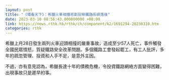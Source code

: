 ```yaml
---
layout: post
title: "《環看天下》：希臘火車相撞悲劇反映鐵路系統落後"
date: 2023-03-10 08:56:43.000000000 +08:00
link: https://news.rthk.hk/rthk/ch/component/k2/1691294-20230310.htm
categories: rthk
---
```


希臘上月28日發生兩列火車迎頭相撞的嚴重事故，造成至少57人死亡，事件觸發全國民眾憤怒，質疑鐵路安全改革問題。多個鐵路工會發起罷工，有工人批評，多年的疏忽管理、投資和人手不足，是意外主因。

不過，亦有意見認為，希臘長達十年的債務危機，令投資鐵路網絡方面變得困難，出現事故只是遲早的事。
